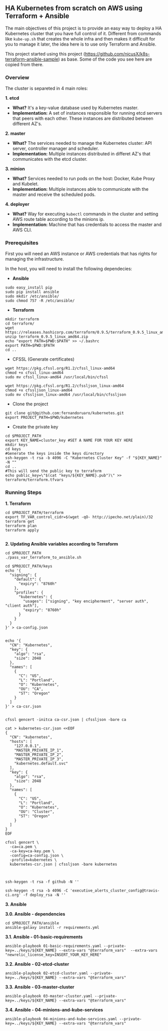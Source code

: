 ## HA Kubernetes from scratch on AWS using Terraform + Ansible

The main objectives of this project is to provide an easy way to deploy a HA Kubernetes cluster that you have full control of it. Different from commands like `kube-up.sh` that creates the whole infra and then makes it difficult for you to manage it later, the idea here is to use only Terraform and Ansible.


This project started using this project (https://github.com/nicusX/k8s-terraform-ansible-sample) as base. Some of the code you see here are copied from there.


### Overview

The cluster is separeted in 4 main roles:

**1. etcd**
 - **What?** It's a key-value database used by Kubernetes master.
 - **Implementation:** A set of instances responsible for running etcd servers that peers with each other. These instances are distributed between different AZ's. 

**2. master**
 - **What?** The services needed to manage the Kubernetes cluster: API server, controller manager and scheduler.
 - **Implementation:** Multiple instances distributed in differet AZ's that communicates with the etcd cluster.
 
**3. minion**
 - **What?** Services needed to run pods on the host: Docker, Kube Proxy and Kubelet.
 - **Implementation:** Multiple instances able to communicate with the master and receive the scheduled pods.
 
**4. deployer**
 - **What?** Way for executing `kubectl` commands in the cluster and setting AWS route table according to the minions ip.
 - **Implementation:** Machine that has credentials to access the master and AWS CLI.
 
### Prerequisites

First you will need an AWS instance or AWS credentials that has rights for managing the infrastructure.

In the host, you will need to install the following dependecies:

- **Ansible**

```shell
sudo easy_install pip
sudo pip install ansible
sudo mkdir /etc/ansible/
sudo chmod 757 -R /etc/ansible/
```




- **Terraform**


```shell
mkdir terraform
cd terraform/
wget https://releases.hashicorp.com/terraform/0.9.5/terraform_0.9.5_linux_amd64.zip
unzip terraform_0.9.5_linux_amd64.zip
echo "export PATH=$PWD:$PATH" >> ~/.bashrc
export PATH=$PWD:$PATH
cd ..

```


- CFSSL (Generate certificates)

```shell
wget https://pkg.cfssl.org/R1.2/cfssl_linux-amd64
chmod +x cfssl_linux-amd64
sudo mv cfssl_linux-amd64 /usr/local/bin/cfssl

wget https://pkg.cfssl.org/R1.2/cfssljson_linux-amd64
chmod +x cfssljson_linux-amd64
sudo mv cfssljson_linux-amd64 /usr/local/bin/cfssljson

```


- Clone the project
```shell
git clone git@github.com:fernandoruaro/kubernetes.git
export PROJECT_PATH=$PWD/kubernetes

```

- Create the private key

```shell
cd $PROJECT_PATH
export KEY_NAME=cluster_key #SET A NAME FOR YOUR KEY HERE
mkdir keys
cd keys
#Generate the keys inside the keys directory
ssh-keygen -t rsa -b 4096 -C "Kubernetes Cluster Key" -f "${KEY_NAME}" -N ""
cd ..
#This will send the public key to terraform
echo public_key=\"$(cat "keys/${KEY_NAME}.pub")\" >> terraform/terraform.tfvars

```

### Running Steps


**1. Terraform**

```shell
cd $PROJECT_PATH/terraform
export TF_VAR_control_cidr=$(wget -qO- http://ipecho.net/plain)/32
terraform get 
terraform plan
terraform apply


```
**2. Updating Ansible variables according to Terraform**

```shell
cd $PROJECT_PATH
./pass_var_terraform_to_ansible.sh

```

```shell
cd $PROJECT_PATH/keys
echo '{
  "signing": {
    "default": {
      "expiry": "8760h"
    },
    "profiles": {
      "kubernetes": {
        "usages": ["signing", "key encipherment", "server auth", "client auth"],
        "expiry": "8760h"
      }
    }
  }
}' > ca-config.json


echo '{
  "CN": "Kubernetes",
  "key": {
    "algo": "rsa",
    "size": 2048
  },
  "names": [
    {
      "C": "US",
      "L": "Portland",
      "O": "Kubernetes",
      "OU": "CA",
      "ST": "Oregon"
    }
  ]
}' > ca-csr.json


cfssl gencert -initca ca-csr.json | cfssljson -bare ca

cat > kubernetes-csr.json <<EOF
{
  "CN": "kubernetes",
  "hosts": [
    "127.0.0.1",
    "MASTER_PRIVATE_IP_1",
    "MASTER_PRIVATE_IP_2",
    "MASTER_PRIVATE_IP_3",
    "kubernetes.default.svc" 
  ],
  "key": {
    "algo": "rsa",
    "size": 2048
  },
  "names": [
    {
      "C": "US",
      "L": "Portland",
      "O": "Kubernetes",
      "OU": "Cluster",
      "ST": "Oregon"
    }
  ]
}
EOF

cfssl gencert \
  -ca=ca.pem \
  -ca-key=ca-key.pem \
  -config=ca-config.json \
  -profile=kubernetes \
  kubernetes-csr.json | cfssljson -bare kubernetes



ssh-keygen -t rsa -f github -N ''

ssh-keygen -t rsa -b 4096 -C 'executive_alerts_cluster_config@travis-ci.org' -f deploy_rsa -N ''

```



**3. Ansible**


**3.0. Ansible - dependencies**

```shell
cd $PROJECT_PATH/ansible
ansible-galaxy install -r requirements.yml

```


**3.1. Ansible - 01-basic-requirements**


```shell
ansible-playbook 01-basic-requirements.yaml --private-key=../keys/${KEY_NAME} --extra-vars "@terraform_vars"  --extra-vars "newrelic_license_key=INSERT_YOUR_KEY_HERE"

```

**3.2. Ansible - 02-etcd-cluster**

```shell
ansible-playbook 02-etcd-cluster.yaml --private-key=../keys/${KEY_NAME} --extra-vars "@terraform_vars"

```

**3.3. Ansible - 03-master-cluster**

```shell
ansible-playbook 03-master-cluster.yaml --private-key=../keys/${KEY_NAME} --extra-vars "@terraform_vars"

```

**3.4. Ansible - 04-minions-and-kube-services**

```shell
ansible-playbook 04-minions-and-kube-services.yaml --private-key=../keys/${KEY_NAME} --extra-vars "@terraform_vars"

```
